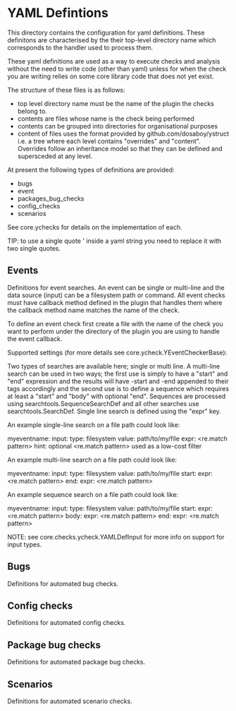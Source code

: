 # YAML Defintions

This directory contains the configuration for yaml definitions. These
definitons are characterised by the their top-level directory name which
corresponds to the handler used to process them.

These yaml definitions are used as a way to execute checks and analysis without
the need to write code (other than yaml) unless for when the check you are
writing relies on some core library code that does not yet exist.

The structure of these files is as follows:

 * top level directory name must be the name of the plugin the checks belong
   to.
 * contents are files whose name is the check being performed
 * contents can be grouped into directories for organisational purposes
 * content of files uses the format provided by github.com/dosaboy/ystruct
   i.e. a tree where each level contains "overrides" and "content". Overrides
   follow an inheritance model so that they can be defined and supersceded at
   any level. 

At present the following types of definitions are provided:

 * bugs
 * event
 * packages_bug_checks
 * config_checks
 * scenarios  

See core.ychecks for details on the implementation of each.

TIP: to use a single quote ' inside a yaml string you need to replace it with
     two single quotes.

## Events

Definitions for event searches. An event can be single or multi-line and
the data source (input) can be a filesystem path or command. All event checks
must have callback method defined in the plugin that handles them where the
callback method name matches the name of the check.

To define an event check first create a file with the name of the check you
want to perform under the directory of the plugin you are using to handle the
event callback. 

Supported settings (for more details see core.ycheck.YEventCheckerBase):

Two types of searches are available here; single or multi line. A multi-line
search can be used in two ways; the first use is simply to have a "start" and
"end" expression and the results will have -start and -end appended to their
tags accordingly and the second use is to define a sequence which requires at
least a "start" and "body" with optional "end". Sequences are processed using
searchtools.SequenceSearchDef and all other searches use
searchtools.SearchDef. Single line search is defined using the "expr" key.

An example single-line search on a file path could look like:

myeventname:
  input:
    type: filesystem
    value: path/to/my/file
  expr: <re.match pattern>
  hint: optional <re.match pattern> used as a low-cost filter

An example multi-line search on a file path could look like:

myeventname:
  input:
    type: filesystem
    value: path/to/my/file
  start:
    expr: <re.match pattern>
  end:
    expr: <re.match pattern>

An example sequence search on a file path could look like:

myeventname:
  input:
    type: filesystem
    value: path/to/my/file
  start:
    expr: <re.match pattern>
  body:
    expr: <re.match pattern>
  end:
    expr: <re.match pattern>

NOTE: see core.checks.ycheck.YAMLDefInput for more info on support for input
      types.

## Bugs

Definitions for automated bug checks.

## Config checks

Definitions for automated config checks.

## Package bug checks

Definitions for automated package bug checks.

## Scenarios

Definitions for automated scenario checks.
